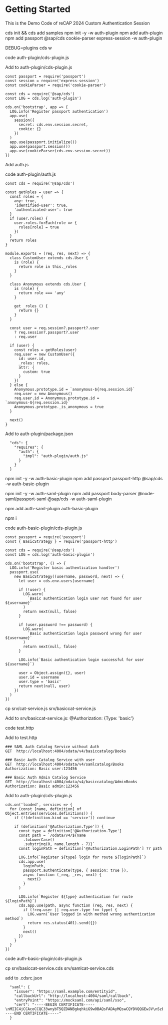 # Getting Started

This is the Demo Code of reCAP 2024 Custom Authentication Session

cds init && cds add samples
npm init -y -w auth-plugin
npm add auth-plugin
npm add passport @sap/cds cookie-parser express-session -w auth-plugin

DEBUG=plugins cds w

code auth-plugin/cds-plugin.js

Add to auth-plugin/cds-plugin.js

```
const passport = require('passport')
const session = require('express-session')
const cookieParser = require('cookie-parser')

const cds = require('@sap/cds')
const LOG = cds.log('auth-plugin')
```

```
cds.on('bootstrap', app => {
  LOG.info('Register passport authentication')
  app.use(
    session({
      secret: cds.env.session.secret,
      cookie: {}
    })
  )
  app.use(passport.initialize())
  app.use(passport.session())
  app.use(cookieParser(cds.env.session.secret))
})
```

Add auth.js

code auth-plugin/auth.js

```
const cds = require('@sap/cds')

const getRoles = user => {
  const roles = {
    any: true,
    'identified-user': true,
    'authenticated-user': true
  }
  if (user.roles) {
    user.roles.forEach(role => {
      roles[role] = true
    })
  }
  return roles
}

module.exports = (req, res, next) => {
  class CustomUser extends cds.User {
    is (role) {
      return role in this._roles
    }
  }

  class Anonymous extends cds.User {
    is (role) {
      return role === 'any'
    }

    get _roles () {
      return {}
    }
  }

  const user = req.session?.passport?.user
    ? req.session?.passport?.user
    : req.user

  if (user) {
    const roles = getRoles(user)
    req.user = new CustomUser({
      id: user.id,
      _roles: roles,
      attr: {
        custom: true
      }
    })
  } else {
    Anonymous.prototype.id = `anonymous-${req.session.id}`
    req.user = new Anonymous()
    req.user.id = Anonymous.prototype.id = `anonymous-${req.session.id}`
    Anonymous.prototype._is_anonymous = true
  }

  next()
}

```

Add to auth-plugin/package.json

```
  "cds": {
    "requires": {
      "auth": {
        "impl": "auth-plugin/auth.js"
      }
    }
  }
```

npm init -y -w auth-basic-plugin
npm add passport passport-http @sap/cds -w auth-basic-plugin

npm init -y -w auth-saml-plugin
npm add passport body-parser @node-saml/passport-saml @sap/cds -w auth-saml-plugin

npm add auth-saml-plugin auth-basic-plugin

npm i

code auth-basic-plugin/cds-plugin.js

```
const passport = require('passport')
const { BasicStrategy } = require('passport-http')

const cds = require('@sap/cds')
const LOG = cds.log('auth-basic-plugin')

cds.on('bootstrap', () => {
  LOG.info('Register basic authentication handler')
  passport.use(
    new BasicStrategy((username, password, next) => {
      let user = cds.env.users[username]

      if (!user) {
        LOG.warn(
          `Basic authentication login user not found for user ${username}`
        )
        return next(null, false)
      }

      if (user.password !== password) {
        LOG.warn(
          `Basic authentication login password wrong for user ${username}`
        )
        return next(null, false)
      }

      LOG.info(`Basic authentication login successful for user ${username}`)

      user = Object.assign({}, user)
      user.id = username
      user.type = 'basic'
      return next(null, user)
    })
  )
})

```

cp srv/cat-service.js srv/basiccat-service.js

Add to srv/basiccat-service.js: @Authorization: {Type: 'basic'}

code test.http

Add to test.http

```
### SAML Auth Catalog Service without Auth
GET  http://localhost:4004/odata/v4/basiccatalog/Books

### Basic Auth Catalog Service with user
GET  http://localhost:4004/odata/v4/samlcatalog/Books
Authorization: Basic user:123456

### Basic Auth Admin Catalog Service
GET  http://localhost:4004/odata/v4/basiccatalog/AdminBooks
Authorization: Basic admin:123456
```

Add to auth-plugin/cds-plugin.js

```
cds.on('loaded', services => {
  for (const [name, definition] of Object.entries(services.definitions)) {
    if (!(definition.kind == 'service')) continue

    if (definition['@Authorization.Type']) {
      const type = definition['@Authorization.Type']
      const path = `/odata/v4/${name
        .toLowerCase()
        .substring(0, name.length - 7)}`
      const loginPath = definition['@Authorization.LoginPath'] ?? path

      LOG.info(`Register ${type} login for route ${loginPath}`)
      cds.app.use(
        loginPath,
        passport.authenticate(type, { session: true }),
        async function (_req, _res, next) {
          next()
        }
      )

      LOG.info(`Register ${type} authentication for route ${loginPath}`)
      cds.app.use(path, async function (req, res, next) {
        if (!req.user || req.user.type !== type) {
          LOG.warn(`User logged in with method wrong authentication method`)
          return res.status(401).send({})
        }
        next()
      })
    }
  }
})
```

code auth-basic-plugin/cds-plugin.js

cp srv/basiccat-service.cds srv/samlcat-service.cds

add to .cdsrc.json

```
  "saml": {
    "issuer": "https://saml.example.com/entityid",
    "callbackUrl": "http://localhost:4004/saml/callback",
    "entryPoint": "https://mocksaml.com/api/saml/sso",
    "cert": "-----BEGIN CERTIFICATE-----\nMIIC4jCCAcoCCQC33wnybT5QZDANBgkqhkiG9w0BAQsFADAyMQswCQYDVQQGEwJV\nSzEPMA0GA1UECgwGQm94eUhRMRIwEAYDVQQDDAlNb2NrIFNBTUwwIBcNMjIwMjI4\nMjE0NjM4WhgPMzAyMTA3MDEyMTQ2MzhaMDIxCzAJBgNVBAYTAlVLMQ8wDQYDVQQK\nDAZCb3h5SFExEjAQBgNVBAMMCU1vY2sgU0FNTDCCASIwDQYJKoZIhvcNAQEBBQAD\nggEPADCCAQoCggEBALGfYettMsct1T6tVUwTudNJH5Pnb9GGnkXi9Zw/e6x45DD0\nRuRONbFlJ2T4RjAE/uG+AjXxXQ8o2SZfb9+GgmCHuTJFNgHoZ1nFVXCmb/Hg8Hpd\n4vOAGXndixaReOiq3EH5XvpMjMkJ3+8+9VYMzMZOjkgQtAqO36eAFFfNKX7dTj3V\npwLkvz6/KFCq8OAwY+AUi4eZm5J57D31GzjHwfjH9WTeX0MyndmnNB1qV75qQR3b\n2/W5sGHRv+9AarggJkF+ptUkXoLtVA51wcfYm6hILptpde5FQC8RWY1YrswBWAEZ\nNfyrR4JeSweElNHg4NVOs4TwGjOPwWGqzTfgTlECAwEAATANBgkqhkiG9w0BAQsF\nAAOCAQEAAYRlYflSXAWoZpFfwNiCQVE5d9zZ0DPzNdWhAybXcTyMf0z5mDf6FWBW\n5Gyoi9u3EMEDnzLcJNkwJAAc39Apa4I2/tml+Jy29dk8bTyX6m93ngmCgdLh5Za4\nkhuU3AM3L63g7VexCuO7kwkjh/+LqdcIXsVGO6XDfu2QOs1Xpe9zIzLpwm/RNYeX\nUjbSj5ce/jekpAw7qyVVL4xOyh8AtUW1ek3wIw1MJvEgEPt0d16oshWJpoS1OT8L\nr/22SvYEo3EmSGdTVGgk3x3s+A0qWAqTcyjr7Q4s/GKYRFfomGwz0TZ4Iw1ZN99M\nm0eo2USlSRTVl7QHRTuiuSThHpLKQQ==\n-----END CERTIFICATE-----"
  }
```
